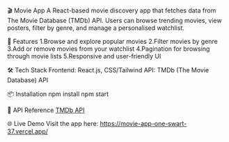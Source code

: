 🎬 Movie App
A React-based movie discovery app that fetches data from The Movie Database (TMDb) API. Users can browse trending movies, view posters, filter by genre, and manage a personalised watchlist.

🚀 Features
1.Browse and explore popular movies
2.Filter movies by genre
3.Add or remove movies from your watchlist
4.Pagination for browsing through movie lists
5.Responsive and user-friendly UI

🛠️ Tech Stack
Frontend: React.js, CSS/Tailwind
API: TMDb (The Movie Database) API

📦 Installation
npm install
npm start

🔗 API Reference
[TMDb API](https://developer.themoviedb.org/)

🌐 Live Demo
Visit the app here: https://movie-app-one-swart-37.vercel.app/

